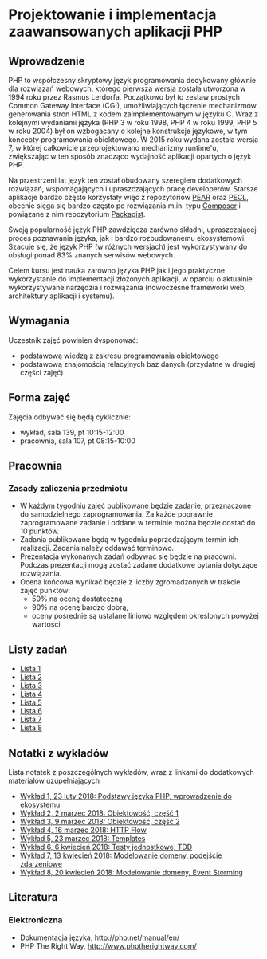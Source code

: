 # Projektowanie i implementacja zaawansowanych aplikacji PHP

## Wprowadzenie

PHP to współczesny skryptowy język programowania dedykowany głównie dla rozwiązań webowych, którego pierwsza wersja została utworzona w 1994 roku przez Rasmus Lerdorfa. Początkowo był to zestaw prostych Common Gateway Interface (CGI), umożliwiających łączenie mechanizmów generowania stron HTML z kodem zaimplementowanym w języku C. Wraz z kolejnymi wydaniami języka (PHP 3 w roku 1998, PHP 4 w roku 1999, PHP 5 w roku 2004) był on wzbogacany o kolejne konstrukcje językowe, w tym koncepty programowania obiektowego. W 2015 roku wydana została wersja 7, w której całkowicie przeprojektowano mechanizmy runtime'u, zwiększając w ten sposób znacząco wydajność aplikacji opartych o język PHP.

Na przestrzeni lat język ten został obudowany szeregiem dodatkowych rozwiązań, wspomagających i upraszczających pracę developerów. Starsze aplikacje bardzo często korzystały więc z repozytoriów [PEAR](http://pear.php.net) oraz [PECL](https://pecl.php.net), obecnie sięga się bardzo często po rozwiązania m.in. typu [Composer](https://getcomposer.org) i powiązane z nim repozytorium [Packagist](https://packagist.org).

Swoją popularność język PHP zawdzięcza zarówno składni, upraszczającej proces poznawania języka, jak i bardzo rozbudowanemu ekosystemowi. Szacuje się, że język PHP (w różnych wersjach) jest wykorzystywany do obsługi ponad 83% znanych serwisów webowych.

Celem kursu jest nauka zarówno języka PHP jak i jego praktyczne wykorzystanie do implementacji złożonych aplikacji, w oparciu o aktualnie wykorzystywane narzędzia i rozwiązania (nowoczesne frameworki web, architektury aplikacji i systemu).


## Wymagania

Uczestnik zajęć powinien dysponować:

- podstawową wiedzą z zakresu programowania obiektowego
- podstawową znajomością relacyjnych baz danych (przydatne w drugiej części zajęć)


## Forma zajęć

Zajęcia odbywać się będą cyklicznie:

- wykład, sala 139, pt 10:15-12:00
- pracownia, sala 107, pt 08:15-10:00


## Pracownia

### Zasady zaliczenia przedmiotu
   
- W każdym tygodniu zajęć publikowane będzie zadanie, przeznaczone do samodzielnego zaprogramowania. Za każde poprawnie zaprogramowane zadanie i oddane w terminie można będzie dostać do 10 punktów.
- Zadania publikowane będą w tygodniu poprzedzającym termin ich realizacji. Zadania należy oddawać terminowo.
- Prezentacja wykonanych zadań odbywać się będzie na pracowni. Podczas prezentacji mogą zostać zadane dodatkowe pytania dotyczące rozwiązania.
- Ocena końcowa wynikać będzie z liczby zgromadzonych w trakcie zajęć punktów:
    - 50% na ocenę dostateczną
    - 90% na ocenę bardzo dobrą,
    - oceny pośrednie są ustalane liniowo względem określonych powyżej wartości


## Listy zadań

- [Lista 1](exercises/01-diamond-words.md)
- [Lista 2](exercises/02-money-value-object.md)
- [Lista 3](exercises/03-products.md)
- [Lista 4](exercises/04-rest-api.md)
- [Lista 5](exercises/05-cart-rules.md)
- [Lista 6](exercises/06-rpn-calculator.md)
- [Lista 7](exercises/07-money-wallet.md)
- [Lista 8](exercises/08-command-bus.md)


## Notatki z wykładów

Lista notatek z poszczególnych wykładów, wraz z linkami do dodatkowych materiałów uzupełniających

- [Wykład 1, 23 luty 2018: Podstawy języka PHP, wprowadzenie do ekosystemu](notes/lectures/01-php-intro.md)
- [Wykład 2, 2 marzec 2018: Obiektowość, część 1](notes/lectures/02-objects.md)
- [Wykład 3, 9 marzec 2018: Obiektowość, część 2](notes/lectures/03-objects-continued.md)
- [Wykład 4, 16 marzec 2018: HTTP Flow](notes/lectures/04-http-flow.md)  
- [Wykład 5, 23 marzec 2018: Templates](notes/lectures/05-templates.md)
- [Wykład 6, 6 kwiecień 2018: Testy jednostkowe, TDD](notes/lectures/06-testing.md) 
- [Wykład 7, 13 kwiecień 2018: Modelowanie domeny, podejście zdarzeniowe](notes/lectures/07-domain-modeling-events.md)
- [Wykład 8, 20 kwiecień 2018: Modelowanie domeny, Event Storming](notes/lectures/08-domain-modeling-event-storming.md)  


## Literatura

### Elektroniczna

- Dokumentacja języka, http://php.net/manual/en/
- PHP The Right Way, http://www.phptherightway.com/
